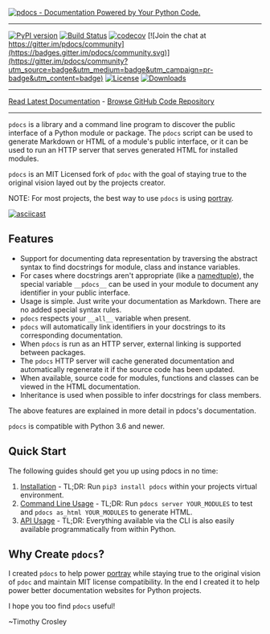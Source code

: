 [![pdocs - Documentation Powered by Your Python Code.](https://raw.github.com/timothycrosley/pdocs/master/art/logo_large.png)](https://timothycrosley.github.io/pdocs/)
_________________

[![PyPI version](https://badge.fury.io/py/pdocs.svg)](http://badge.fury.io/py/pdocs)
[![Build Status](https://travis-ci.org/timothycrosley/pdocs.svg?branch=master)](https://travis-ci.org/timothycrosley/pdocs)
[![codecov](https://codecov.io/gh/timothycrosley/pdocs/branch/master/graph/badge.svg)](https://codecov.io/gh/timothycrosley/pdocs)
[![Join the chat at https://gitter.im/pdocs/community](https://badges.gitter.im/pdocs/community.svg)](https://gitter.im/pdocs/community?utm_source=badge&utm_medium=badge&utm_campaign=pr-badge&utm_content=badge)
[![License](https://img.shields.io/github/license/mashape/apistatus.svg)](https://pypi.python.org/pypi/pdocs/)
[![Downloads](https://pepy.tech/badge/pdocs)](https://pepy.tech/project/pdocs)
_________________

[Read Latest Documentation](https://timothycrosley.github.io/pdocs/) - [Browse GitHub Code Repository](https://github.com/timothycrosley/pdocs/)
_________________


`pdocs` is a library and a command line program to discover the public
interface of a Python module or package. The `pdocs` script can be used to
generate Markdown or HTML of a module's public interface, or it can be used
to run an HTTP server that serves generated HTML for installed modules.

`pdocs` is an MIT Licensed fork of `pdoc` with the goal of staying true to the original vision
layed out by the projects creator.

NOTE: For most projects, the best way to use `pdocs` is using [portray](https://timothycrosley.github.io/portray/).

[![asciicast](https://asciinema.org/a/265744.svg)](https://asciinema.org/a/265744)

Features
--------

* Support for documenting data representation by traversing the abstract syntax
  to find docstrings for module, class and instance variables.
* For cases where docstrings aren't appropriate (like a
  [namedtuple](http://docs.python.org/2.7/library/collections.html#namedtuple-factory-function-for-tuples-with-named-fields)),
  the special variable `__pdocs__` can be used in your module to
  document any identifier in your public interface.
* Usage is simple. Just write your documentation as Markdown. There are no
  added special syntax rules.
* `pdocs` respects your `__all__` variable when present.
* `pdocs` will automatically link identifiers in your docstrings to its
  corresponding documentation.
* When `pdocs` is run as an HTTP server, external linking is supported between
  packages.
* The `pdocs` HTTP server will cache generated documentation and automatically
  regenerate it if the source code has been updated.
* When available, source code for modules, functions and classes can be viewed
  in the HTML documentation.
* Inheritance is used when possible to infer docstrings for class members.

The above features are explained in more detail in pdocs's documentation.

`pdocs` is compatible with Python 3.6 and newer.

## Quick Start

The following guides should get you up using pdocs in no time:

1. [Installation](https://timothycrosley.github.io/pdocs/docs/quick_start/1.-installation/) - TL;DR: Run `pip3 install pdocs` within your projects virtual environment.
2. [Command Line Usage](https://timothycrosley.github.io/pdocs/docs/quick_start/2.-cli/) - TL;DR: Run `pdocs server YOUR_MODULES` to test and `pdocs as_html YOUR_MODULES` to generate HTML.
3. [API Usage](https://timothycrosley.github.io/pdocs/docs/quick_start/3.-api/) - TL;DR: Everything available via the CLI is also easily available programmatically from within Python.

## Why Create `pdocs`?

I created `pdocs` to help power [portray](https://timothycrosley.github.io/portray/) while staying true to the original vision of `pdoc` and maintain
MIT license compatibility. In the end I created it to help power better documentation websites for Python projects.

I hope you too find `pdocs` useful!

~Timothy Crosley
